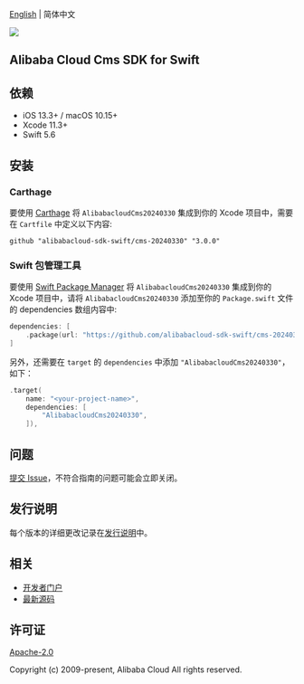 [English](README.md) | 简体中文

![](https://aliyunsdk-pages.alicdn.com/icons/AlibabaCloud.svg)

## Alibaba Cloud Cms SDK for Swift

## 依赖

- iOS 13.3+ / macOS 10.15+
- Xcode 11.3+
- Swift 5.6

## 安装

### Carthage

要使用 [Carthage](https://github.com/Carthage/Carthage) 将 `AlibabacloudCms20240330` 集成到你的 Xcode 项目中，需要在 `Cartfile` 中定义以下内容:

```ogdl
github "alibabacloud-sdk-swift/cms-20240330" "3.0.0"
```

### Swift 包管理工具

要使用 [Swift Package Manager](https://swift.org/package-manager/) 将 `AlibabacloudCms20240330` 集成到你的 Xcode 项目中，请将 `AlibabacloudCms20240330` 添加至你的 `Package.swift` 文件的 dependencies 数组内容中:

```swift
dependencies: [
    .package(url: "https://github.com/alibabacloud-sdk-swift/cms-20240330.git", from: "3.0.0")
]
```

另外，还需要在 `target` 的 `dependencies` 中添加 `"AlibabacloudCms20240330"`，如下：

```swift
.target(
    name: "<your-project-name>",
    dependencies: [
        "AlibabacloudCms20240330",
    ]),
```

## 问题

[提交 Issue](https://github.com/alibabacloud-sdk-swift/cms-20240330/issues/new)，不符合指南的问题可能会立即关闭。

## 发行说明

每个版本的详细更改记录在[发行说明](./ChangeLog.txt)中。

## 相关

* [开发者门户](https://next.api.aliyun.com/home)
* [最新源码](https://github.com/alibabacloud-sdk-swift/cms-20240330)

## 许可证

[Apache-2.0](http://www.apache.org/licenses/LICENSE-2.0)

Copyright (c) 2009-present, Alibaba Cloud All rights reserved.
